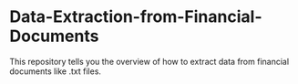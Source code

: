 # Data-Extraction-from-Financial-Documents
This repository tells you the overview of how to extract data from financial documents like .txt files. 
